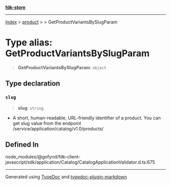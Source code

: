 [**fdk-store**](../../../README.md)
***

[Index](../../../API.md) > [product](../../README.md) > [<internal>](../README.md) > GetProductVariantsBySlugParam

# Type alias: GetProductVariantsBySlugParam

> **GetProductVariantsBySlugParam**: `object`

## Type declaration

### `slug`

> **slug**: `string`

- A short, human-readable, URL-friendly identifier of
a product. You can get slug value from the endpoint
/service/application/catalog/v1.0/products/

## Defined In

node\_modules/@gofynd/fdk-client-javascript/sdk/application/Catalog/CatalogApplicationValidator.d.ts:675

***
Generated using [TypeDoc](https://typedoc.org/) and [typedoc-plugin-markdown](https://www.npmjs.com/package/typedoc-plugin-markdown)

